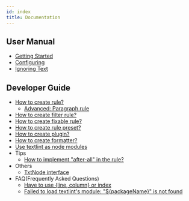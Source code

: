 ```yaml
---
id: index
title: Documentation
---
```


## User Manual

- [Getting Started](./getting-started.md)
- [Configuring](./configuring.md)
- [Ignoring Text](./ignore.md)

## Developer Guide

- [How to create rule?](./rule.md)
    - [Advanced: Paragraph rule](./rule-advanced.md)
- [How to create filter rule?](./filter-rule.md)
- [How to create fixable rule?](./rule-fixable.md)
- [How to create rule preset?](./rule-preset.md)
- [How to create plugin?](./plugin.md)
- [How to create formatter?](./formatter.md)
- [Use textlint as node modules](./use-as-modules.md)
- Tips
    - [How to implement "after-all" in the rule?](./rule-tips-after-all.md)
- Others
    - [TxtNode interface](./txtnode.md)
- FAQ(Frequently Asked Questions)
    - [Have to use {line, column} or index](https://github.com/textlint/textlint/blob/master/docs/faq/line-column-or-index.md)
    - [Failed to load textlint's module: "${packageName}" is not found](https://github.com/textlint/textlint/blob/master/docs/faq/failed-to-load-textlints-module.md)
